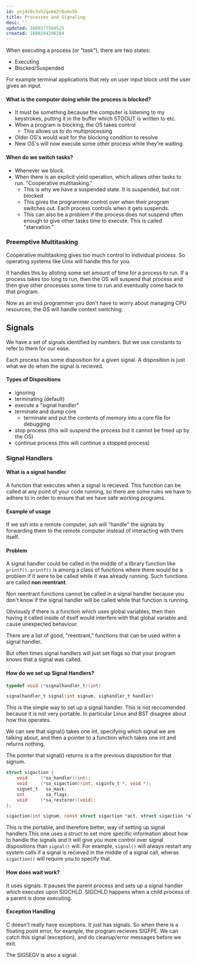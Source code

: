 ```yaml
---
id: yxjdv0v3xh2gxkm3r0umv5b
title: Processes and Signaling
desc: ''
updated: 1680377560525
created: 1680294296284
---
```


When executing a process (or "task"), there are two states:
- Executing
- Blocked/Suspended

For example terminal applications that rely on user input block until the user gives an input.

#### What is the computer doing while the process is blocked?
- It must be something because the computer is listening to my keystrokes, putting it in the buffer which STDOUT is written to etc. 
- When a program is blocking, the OS takes control
  - This allows us to do multiprocessing
- Older OS's would wait for the blocking condition to resolve
- New OS's will now execute some other process while they're waiting.

#### When do we switch tasks?
- Whenever we block.
- When there is an explicit yield operation, which allows other tasks to run. "Cooperative multitasking."
  - This is why we have a suspended state. It is suspended, but not blocked
  - This gives the programmer control over when their program switches out. Each process controls when it gets suspends.
  - This can also be a problem if the process does not suspend often enough to give other tasks time to execute. This is called "starvation."

### Preemptive Multitasking
Cooperative multitasking gives too much control to individual process. So operating systems like Unix will handle this for you.

It handles this by alloting some set amount of time for a process to run. If a process takes too long to run, then the OS will suspend that process and then give other processes some time to run and eventually come back to that program. 

Now as an end programmer you don't have to worry about managing CPU resources, the OS will handle context switching. 

## Signals

We have a set of signals identified by numbers. But we use constants to refer to them for our ease. 

Each process has some disposition for a given signal. A disposition is just what we do when the signal is recieved.

#### Types of Dispositions
- ignoring
- terminating (default)
- execute a "signal handler"
- terminate and dump core
  - terminate and put the contents of memory into a core file for debugging
- stop process (this will suspend the process but it cannot be freed up by the OS)
- continue process (this will continue a stopped process)

### Signal Handlers

#### What is a signal handler
A function that executes when a signal is recieved. This function can be called at any point of your code running, so there are some rules we have to adhere to in order to ensure that we have safe working programs.

#### Example of usage
If we ssh into a remote computer, ssh will "handle" the signals by forwarding them to the remote computer instead of interacting with them itself. 

#### Problem
A signal handler could be called in the middle of a library function like `printf()`. `printf()` is among a class of functions where there would be a problem if it were to be called while it was already running. Such functions are called **non reentrant**.

Non reentrant functions cannot be called in a signal handler because you don't know if the signal handler will be called while that function is running. 

Obviously if there is a function which uses global variables, then then having it called inside of itself would interfere with that global variable and cause unexpected behaviour.

There are a list of good, "reentrant," functions that can be used within a signal handler.

But often times signal handlers will just set flags so that your program knows that a signal was called. 

#### How do we set up Signal Handlers?
```c
typedef void (*signalhandler_t)(int)

signalhandler_t signal(int signum, sighandler_t handler)
```
This is the simple way to set up a signal handler. This is not reccomended because it is not very portable. In particular Linux and BST disagree about how this operates. 

We can see that signal() takes one int, specifying which signal we are talking about, and then a pointer to a function which takes one int and returns nothing. 

The pointer that signal() returns is a the previous disposition for that signum.
```c
struct sigaction {
    void     (*sa_handler)(int);
    void     (*sa_sigaction)(int, siginfo_t *, void *);
    sigset_t   sa_mask;
    int        sa_flags;
    void     (*sa_restorer)(void);
};

sigaction(int signum, const struct sigaction *act, struct sigaction *oldact)
```
This is the portable, and therefore better, way of setting up signal handlers.This one uses a struct to set more specific information about how to handle the signals and it will give you more control over signal dispositions than `signal()` will. For example, `signal()` will always restart any system calls if a signal is recieved in the middle of a signal call, wheras `sigaction()` will require you to specify that. 
#### How does wait work? 
It uses signals. It pauses the parent process and sets up a signal handler which executes upon SIGCHLD. SIGCHLD happens when a child process of a parent is done executing. 

#### Exception Handling
C doesn't really have exceptions. It just has signals. So when there is a floating point error, for example, the program recieves SIGFPE. We can catch this signal (exception), and do cleanup/error messages before we exit.

The SIGSEGV is also a signal. 
